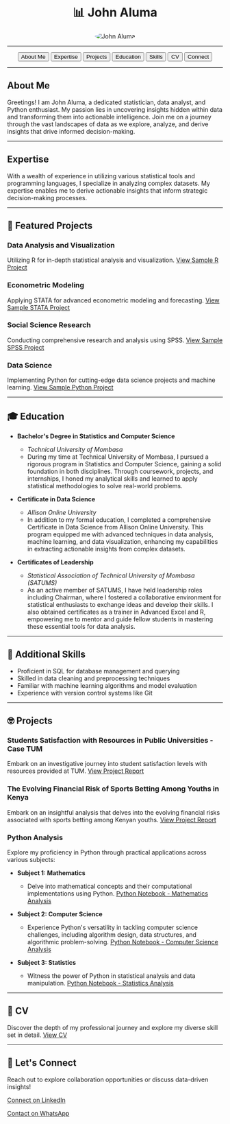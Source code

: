 <div align="center">
  <h1>📊 John Aluma</h1>
  <img src="https://avatars.githubusercontent.com/u/86710405?s=400&u=11c74637b7356eb97aa49b20a2393649f06b6c92&v=4" alt="John Aluma" style="border-radius: 50%;">
</div>

---

<div align="center">
  <button onclick="scrollToSection('about')">About Me</button>
  <button onclick="scrollToSection('expertise')">Expertise</button>
  <button onclick="scrollToSection('projects')">Projects</button>
  <button onclick="scrollToSection('education')">Education</button>
  <button onclick="scrollToSection('skills')">Skills</button>
  <button onclick="scrollToSection('cv')">CV</button>
  <button onclick="scrollToSection('connect')">Connect</button>
</div>

---

## About Me
Greetings! I am John Aluma, a dedicated statistician, data analyst, and Python enthusiast. My passion lies in uncovering insights hidden within data and transforming them into actionable intelligence. Join me on a journey through the vast landscapes of data as we explore, analyze, and derive insights that drive informed decision-making.

---

## Expertise
With a wealth of experience in utilizing various statistical tools and programming languages, I specialize in analyzing complex datasets. My expertise enables me to derive actionable insights that inform strategic decision-making processes.

---

## 🌟 Featured Projects

### Data Analysis and Visualization
Utilizing R for in-depth statistical analysis and visualization. [View Sample R Project](#)

### Econometric Modeling
Applying STATA for advanced econometric modeling and forecasting. [View Sample STATA Project](#)

### Social Science Research
Conducting comprehensive research and analysis using SPSS. [View Sample SPSS Project](#)

### Data Science
Implementing Python for cutting-edge data science projects and machine learning. [View Sample Python Project](#)

---

## 🎓 Education

- **Bachelor's Degree in Statistics and Computer Science**
  - *Technical University of Mombasa*
  - During my time at Technical University of Mombasa, I pursued a rigorous program in Statistics and Computer Science, gaining a solid foundation in both disciplines. Through coursework, projects, and internships, I honed my analytical skills and learned to apply statistical methodologies to solve real-world problems.

- **Certificate in Data Science**
  - *Allison Online University*
  - In addition to my formal education, I completed a comprehensive Certificate in Data Science from Allison Online University. This program equipped me with advanced techniques in data analysis, machine learning, and data visualization, enhancing my capabilities in extracting actionable insights from complex datasets.

- **Certificates of Leadership**
  - *Statistical Association of Technical University of Mombasa (SATUMS)*
  - As an active member of SATUMS, I have held leadership roles including Chairman, where I fostered a collaborative environment for statistical enthusiasts to exchange ideas and develop their skills. I also obtained certificates as a trainer in Advanced Excel and R, empowering me to mentor and guide fellow students in mastering these essential tools for data analysis.

---

## 📝 Additional Skills

- Proficient in SQL for database management and querying
- Skilled in data cleaning and preprocessing techniques
- Familiar with machine learning algorithms and model evaluation
- Experience with version control systems like Git

---

## 🤓 Projects

### Students Satisfaction with Resources in Public Universities - Case TUM
Embark on an investigative journey into student satisfaction levels with resources provided at TUM. [View Project Report](https://docs.google.com/document/d/1aDFS_WsaVovZ1sMw2XxJ6ubN2U9eXkdP/edit?usp=drive_link&ouid=106832665241720292515&rtpof=true&sd=true)

### The Evolving Financial Risk of Sports Betting Among Youths in Kenya
Embark on an insightful analysis that delves into the evolving financial risks associated with sports betting among Kenyan youths. [View Project Report](https://docs.google.com/document/d/1fx5VScNpT540RWjKP1v6y3X1U_nRVvBy/edit?usp=drive_link&ouid=106832665241720292515&rtpof=true&sd=true)

### Python Analysis
Explore my proficiency in Python through practical applications across various subjects:
- **Subject 1: Mathematics**
  - Delve into mathematical concepts and their computational implementations using Python. [Python Notebook - Mathematics Analysis](https://drive.google.com/drive/folders/your_math_analysis_link_here)

- **Subject 2: Computer Science**
  - Experience Python's versatility in tackling computer science challenges, including algorithm design, data structures, and algorithmic problem-solving. [Python Notebook - Computer Science Analysis](https://drive.google.com/drive/folders/your_cs_analysis_link_here)

- **Subject 3: Statistics**
  - Witness the power of Python in statistical analysis and data manipulation. [Python Notebook - Statistics Analysis](https://drive.google.com/drive/folders/your_stats_analysis_link_here)

---

## 📄 CV

Discover the depth of my professional journey and explore my diverse skill set in detail. [View CV](https://drive.google.com/file/d/11y78oyTSRuU3CAG6sBhkCEqCOp4UHSnU/view?usp=drive_link)

---

## 🤝 Let's Connect

Reach out to explore collaboration opportunities or discuss data-driven insights!

[Connect on LinkedIn](https://www.linkedin.com/in/john-aluma-009234245?utm_source=share&utm_campaign=share_via&utm_content=profile&utm_medium=android_app)

[Contact on WhatsApp](https://wa.me/254759797998)
